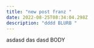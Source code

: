 ```yaml
---
title: "new post franz "
date: 2022-08-25T08:34:04.298Z
description: "dddd BLURB "
---
```

asdasd das dasd BODY